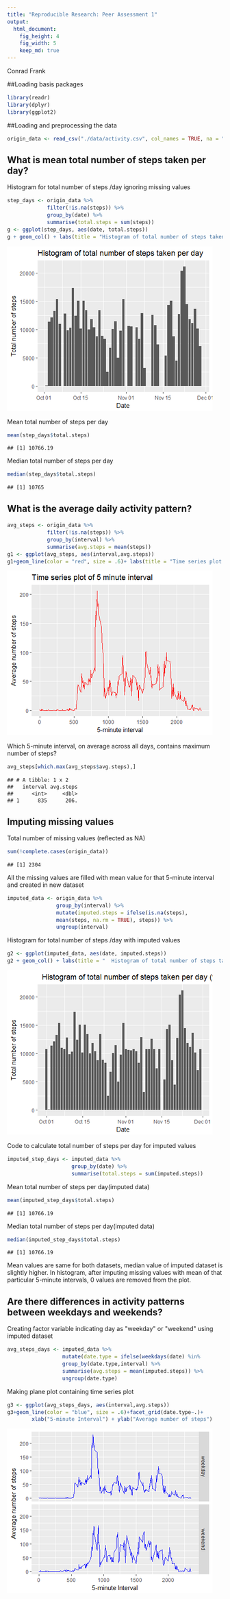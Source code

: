```yaml
---
title: "Reproducible Research: Peer Assessment 1"
output: 
  html_document: 
    fig_height: 4
    fig_width: 5
    keep_md: true
---
```


Conrad Frank 


##Loading basis packages

```r
library(readr)
library(dplyr)
library(ggplot2)
```

##Loading and preprocessing the data

```r
origin_data <- read_csv("./data/activity.csv", col_names = TRUE, na = "NA" )
```

## What is mean total number of steps taken per day?

Histogram for total number of steps /day ignoring missing values


```r
step_days <- origin_data %>%
             filter(!is.na(steps)) %>%
             group_by(date) %>%
             summarise(total.steps = sum(steps))
g <- ggplot(step_days, aes(date, total.steps))
g + geom_col() + labs(title = "Histogram of total number of steps taken per day", x = "Date", y  = "Total number of steps")
```

![](PA1_template_files/figure-html/histogram-1.png)<!-- -->

Mean total number of steps per day

```r
mean(step_days$total.steps)
```

```
## [1] 10766.19
```

Median total number of steps per day

```r
median(step_days$total.steps)
```

```
## [1] 10765
```

## What is the average daily activity pattern?


```r
avg_steps <- origin_data %>%
             filter(!is.na(steps)) %>%
             group_by(interval) %>%
             summarise(avg.steps = mean(steps))
g1 <- ggplot(avg_steps, aes(interval,avg.steps))
g1+geom_line(color = "red", size = .6)+ labs(title = "Time series plot of 5 minute interval", x = "5-minute interval", y  = "Average number of steps")
```

![](PA1_template_files/figure-html/time_series_plot_with_average_values-1.png)<!-- -->


Which 5-minute interval, on average across all days, contains maximum number of steps?

```r
avg_steps[which.max(avg_steps$avg.steps),]
```

```
## # A tibble: 1 x 2
##   interval avg.steps
##      <int>     <dbl>
## 1      835      206.
```

## Imputing missing values

Total number of missing values (reflected as NA)

```r
sum(!complete.cases(origin_data))
```

```
## [1] 2304
```

All the missing values are filled with mean value for that 5-minute interval and created in new dataset

```r
imputed_data <- origin_data %>% 
                group_by(interval) %>% 
                mutate(imputed.steps = ifelse(is.na(steps),
                mean(steps, na.rm = TRUE), steps)) %>%
                ungroup(interval)
```
Histogram for total number of steps /day with imputed values

```r
g2 <- ggplot(imputed_data, aes(date, imputed.steps))
g2 + geom_col() + labs(title = "  Histogram of total number of steps taken per day (with imputed values)", x = "Date", y  = "Total number of steps")
```

![](PA1_template_files/figure-html/histogram_imputed_data-1.png)<!-- -->

Code to calculate total number of steps per day for imputed values

```r
imputed_step_days <- imputed_data %>%
                     group_by(date) %>%
                     summarise(total.steps = sum(imputed.steps))
```

Mean total number of steps per day(imputed data)

```r
mean(imputed_step_days$total.steps)
```

```
## [1] 10766.19
```

Median total number of steps per day(imputed data)

```r
median(imputed_step_days$total.steps)
```

```
## [1] 10766.19
```
Mean values are same for both datasets, median value of imputed dataset is slightly higher.
In histogram, after imputing missing values with mean of that particular 5-minute intervals, 0 values are removed from the plot.

## Are there differences in activity patterns between weekdays and weekends?

Creating factor variable indicating day as "weekday" or "weekend"
using imputed dataset

```r
avg_steps_days <- imputed_data %>%
                  mutate(date.type = ifelse(weekdays(date) %in%                       c("Saturday","Sunday"),"weekend", "weekday")) %>%
                  group_by(date.type,interval) %>%
                  summarise(avg.steps = mean(imputed.steps)) %>%
                  ungroup(date.type)
```

Making plane plot containing time series plot

```r
g3 <- ggplot(avg_steps_days, aes(interval,avg.steps))
g3+geom_line(color = "blue", size = .6)+facet_grid(date.type~.)+
        xlab("5-minute Interval") + ylab("Average number of steps")
```

![](PA1_template_files/figure-html/time_series_plot-1.png)<!-- -->
